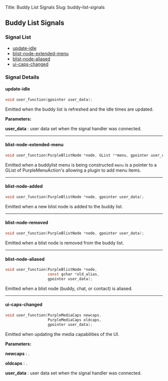 Title: Buddy List Signals
Slug: buddy-list-signals

## Buddy List Signals

### Signal List

* [update-idle](#update-idle)
* [blist-node-extended-menu](#blist-node-extended-menu)
* [blist-node-aliased](#blist-node-aliased)
* [ui-caps-changed](#ui-caps-changed)

### Signal Details

#### update-idle

```c
void user_function(gpointer user_data);
```

Emitted when the buddy list is refreshed and the idle times are updated.

**Parameters:**

**user_data**
: user data set when the signal handler was connected.

----

#### blist-node-extended-menu

```c
void user_function(PurpleBlistNode *node, GList **menu, gpointer user_data);
```

Emitted when a buddylist menu is being constructed `menu` is a pointer to a
GList of PurpleMenuAction's allowing a plugin to add menu items.

----

#### blist-node-added

```c
void user_function(PurpleBlistNode *node, gpointer user_data);
```

Emitted when a new blist node is added to the buddy list.

----

#### blist-node-removed

```c
void user_function(PurpleBlistNode *node, gpointer user_data);
```

Emitted when a blist node is removed from the buddy list.

----

#### blist-node-aliased

```c
void user_function(PurpleBlistNode *node,
                   const gchar *old_alias,
                   gpointer user_data);
```

Emitted when a blist node (buddy, chat, or contact) is aliased.

----

#### ui-caps-changed

```c
void user_function(PurpleMediaCaps newcaps,
                   PurpleMediaCaps oldcaps,
                   gpointer user_data);
```

Emitted when updating the media capabilities of the UI.

**Parameters:**

**newcaps**
: .

**oldcaps**
: .

**user_data**
: user data set when the signal handler was connected.
